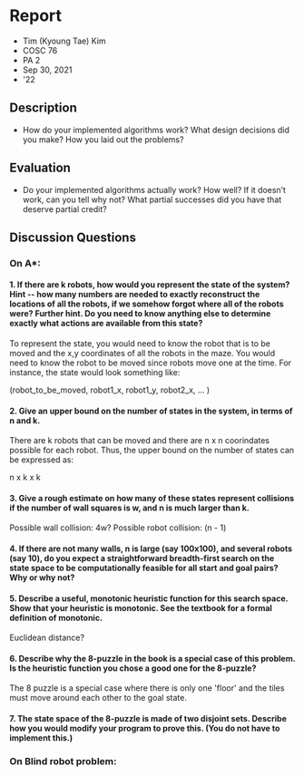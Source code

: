 # Report
- Tim (Kyoung Tae) Kim
- COSC 76
- PA 2
- Sep 30, 2021
- '22

## Description
- How do your implemented algorithms work? What design decisions did you make? How you laid out the problems?

## Evaluation
- Do your implemented algorithms actually work? How well? If it doesn’t work, can you tell why not? What partial successes did you have that deserve partial credit? 

## Discussion Questions

### On A*: 

#### 1. If there are k robots, how would you represent the state of the system? Hint -- how many numbers are needed to exactly reconstruct the locations of all the robots, if we somehow forgot where all of the robots were? Further hint. Do you need to know anything else to determine exactly what actions are available from this state?

To represent the state, you would need to know the robot that is to be moved and the x,y coordinates of all the robots in the maze. You would need to know the robot to be moved since robots move one at the time. For instance, the state would look something like: 

(robot\_to\_be\_moved, robot1\_x, robot1_y, robot2\_x, ... )


#### 2. Give an upper bound on the number of states in the system, in terms of n and k.

There are k robots that can be moved and there are n x n coorindates possible for each robot. Thus, the upper bound on the number of states can be expressed as: 

n x k x k 

#### 3. Give a rough estimate on how many of these states represent collisions if the number of wall squares is w, and n is much larger than k.

Possible wall collision: 4w?
Possible robot collision: (n - 1) 


#### 4. If there are not many walls, n is large (say 100x100), and several  robots (say 10), do you expect a straightforward breadth-first search on the state space to be computationally feasible for all start and goal pairs? Why or why not?



#### 5. Describe a useful, monotonic heuristic function for this search space. Show that your heuristic is monotonic. See the textbook for a formal definition of monotonic.

Euclidean distance?


#### 6. Describe why the 8-puzzle in the book is a special case of this problem. Is the heuristic function you chose a good one for the 8-puzzle?

The 8 puzzle is a special case where there is only one 'floor' and the tiles must move around each other to the goal state. 

#### 7. The state space of the 8-puzzle is made of two disjoint sets.  Describe how you would modify your program to prove this. (You do not have to implement this.)

### On Blind robot problem: 



